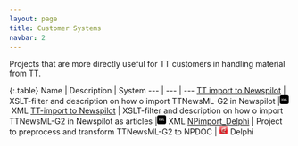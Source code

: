 ```yaml
---
layout: page
title: Customer Systems
navbar: 2
---
```


Projects that are more directly useful for TT customers in handling material from TT.

{:.table}
Name | Description | System
--- | --- | ---
[TT import to Newspilot][1]           | XSLT-filter and description on how o import TTNewsML-G2 in Newspilot |<img src="images/xml_logo.png" height="16"/>&nbsp;XML
[TT-import to Newspilot][2]     | XSLT-filter and description on how o import TTNewsML-G2 in Newspilot as articles |<img src="images/xml_logo.png" height="16"/>&nbsp;XML
[NPimport\_Delphi][3] | Project to preprocess and transform TTNewsML-G2 to NPDOC | <img src="images/delphi_logo.png" height="16"/>&nbsp;Delphi

[1]:  nptgr.html
[2]:  npart.html
[3]:  npimp.html







<!---
<a href="http://ttab.github.io/NP-telegramimport/">TT-import to Newspilot</a> | XSLT-filter and description on how to import TTnewsML-G2 in Newspilot. | <img src="images/xml_logo.png" height="16"/>&nbsp;XML
<a href="http://ttab.github.io/NP-artikelimport/">TT-import to Newspilot</a> | XSLT-filter and description on how to import TTnewsML-G2 in Newspilot as articles. | <img src="images/xml_logo.png" height="16"/>&nbsp;XML
<a href="http://ttab.github.io/NPimport_Delphi/">NPimport_Delphi</a> |  Project to transform TTNewsML-G2 to NPDOC. | <img src="images/delphi_logo.png" height="16"/>&nbsp;Delphi
-->


